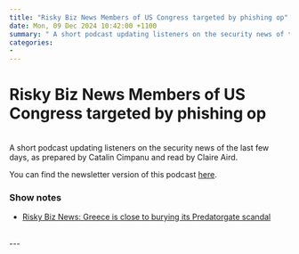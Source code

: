 ```yaml
---
title: "Risky Biz News Members of US Congress targeted by phishing op"
date: Mon, 09 Dec 2024 10:42:00 +1100
summary: " A short podcast updating listeners on the security news of the last few days, as prepared by Catalin Cimpanu and read by"
categories: 
- 
---
```

# Risky Biz News Members of US Congress targeted by phishing op


<br/>
A short podcast updating listeners on the security news of the last few days, as prepared by Catalin Cimpanu and read by Claire Aird.

You can find the newsletter version of this podcast [here](https://news.risky.biz).

### Show notes

-   [Risky Biz News: Greece is close to burying its Predatorgate scandal](https://news.risky.biz/risky-biz-news-greece-is-close-to-burying-its-predatorgate-scandal/)

<br/>
---
